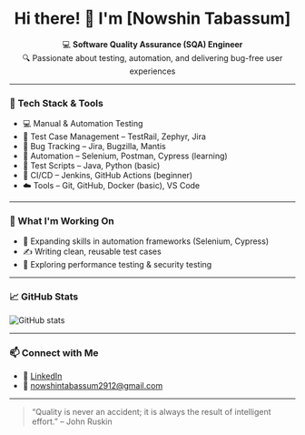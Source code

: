 <h1 align="center">Hi there! 👋 I'm [Nowshin Tabassum]</h1>

<p align="center">
  💻 <strong>Software Quality Assurance (SQA) Engineer</strong> <br>
  🔍 Passionate about testing, automation, and delivering bug-free user experiences
</p>

---

### 🔧 Tech Stack & Tools

- 💻 Manual & Automation Testing  
- 🧪 Test Case Management – TestRail, Zephyr, Jira  
- 🐞 Bug Tracking – Jira, Bugzilla, Mantis  
- 🧰 Automation – Selenium, Postman, Cypress (learning)  
- 📜 Test Scripts – Java, Python (basic)  
- 🔧 CI/CD – Jenkins, GitHub Actions (beginner)  
- ☁️ Tools – Git, GitHub, Docker (basic), VS Code

---

### 🚀 What I'm Working On

- 🔭 Expanding skills in automation frameworks (Selenium, Cypress)
- ✍️ Writing clean, reusable test cases
- 🌱 Exploring performance testing & security testing

---

### 📈 GitHub Stats

![GitHub stats](https://github-readme-stats.vercel.app/api?username=your-github-username&show_icons=true&theme=radical)

---

### 📫 Connect with Me

- 💼 [LinkedIn](https://www.linkedin.com/in/nowshin-tabassum2912cse/)
- 📧 nowshintabassum2912@gmail.com
  

---

> “Quality is never an accident; it is always the result of intelligent effort.” – John Ruskin
